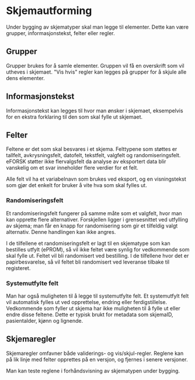 # Skjemautforming

Under bygging av skjematyper skal man legge til elementer. Dette kan være grupper, informasjonstekst, felter eller regler.
                    
## Grupper
Grupper brukes for å samle elementer. Gruppen vil få en overskrift som vil utheves i skjemaet. "Vis hvis" regler kan legges på grupper for å skjule alle dens elementer.

## Informasjonstekst
Informasjonstekst kan legges til hvor man ønsker i skjemaet, eksempelvis for en ekstra forklaring til den som skal fylle ut skjemaet.
                    
## Felter
Feltene er det som skal besvares i et skjema. Felttypene som støttes er tallfelt, avkrysningsfelt, datofelt, tekstfelt, valgfelt og randomiseringsfelt. eFORSK støtter ikke flervalgsfelt da analyse av eksportert data blir vanskelig om et svar inneholder flere verdier for et felt.

Alle felt vil ha et variabelnavn som brukes ved eksport, og en visningstekst som gjør det enkelt for bruker å vite hva som skal fylles ut.

### Randomiseringsfelt
Et randomiseringsfelt fungerer på samme måte som et valgfelt, hvor man kan opprette flere alternativer. Forskjellen ligger i grensesnittet ved utfylling av skjema; man får en knapp for randomisering som gir et tilfeldig valgt alternativ. Denne handlingen kan ikke angres.

I de tilfellene et randomiseringsfelt er lagt til en skjematype som kan bestilles utfylt (ePROM), så vil ikke feltet være synlig for vedkommende som skal fylle ut. Feltet vil bli randomisert ved bestilling. I de tilfellene hvor det er papirbesvarelse, så vil feltet bli randomisert ved leveranse tilbake til registeret.

### Systemutfylte felt
Man har også muligheten til å legge til systemutfylte felt. Et systemutfylt felt vil automatisk fylles ut ved opprettelse, endring eller ferdigstillelse. Vedkommende som fyller ut skjema har ikke muligheten til å fylle ut eller endre disse feltene. Dette er typisk brukt for metadata som skjemaID, pasientalder, kjønn og lignende.

## Skjemaregler
Skjemaregler omfavner både validerings- og vis/skjul-regler. Reglene kan på lik linje med felter opprettes på en versjon, og fjernes i senere versjoner.

Man kan teste reglene i forhåndsvisning av skjematypen under bygging.

